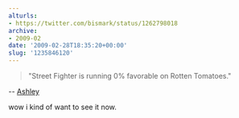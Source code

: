 ```yaml
---
alturls:
- https://twitter.com/bismark/status/1262798018
archive:
- 2009-02
date: '2009-02-28T18:35:20+00:00'
slug: '1235846120'
---
```


> "Street Fighter is running 0% favorable on Rotten Tomatoes."

-- [Ashley](https://twitter.com/AshCrosby/status/1262731930)

wow i kind of want to see it now.

